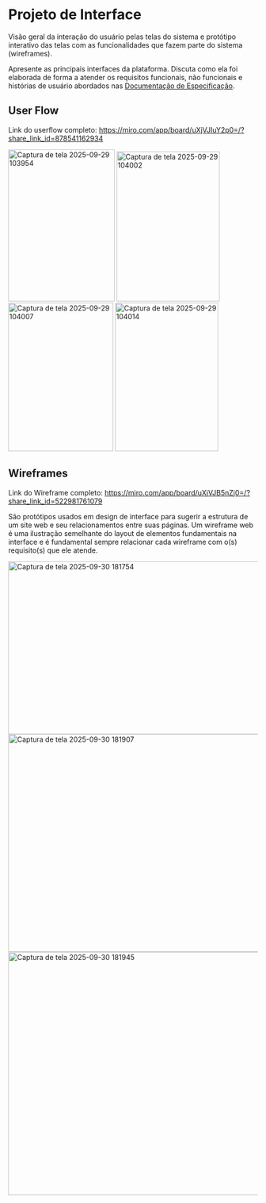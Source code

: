 
# Projeto de Interface

Visão geral da interação do usuário pelas telas do sistema e protótipo interativo das telas com as funcionalidades que fazem parte do sistema (wireframes).

 Apresente as principais interfaces da plataforma. Discuta como ela foi elaborada de forma a atender os requisitos funcionais, não funcionais e histórias de usuário abordados nas <a href="2-Especificação do Projeto.md"> Documentação de Especificação</a>.

## User Flow
Link do userflow completo: https://miro.com/app/board/uXjVJIuY2p0=/?share_link_id=878541162934

<img width="215" height="306" alt="Captura de tela 2025-09-29 103954" src="https://github.com/user-attachments/assets/2afb69fe-669d-4242-80fb-dea220bd5987" />
<img width="208" height="302" alt="Captura de tela 2025-09-29 104002" src="https://github.com/user-attachments/assets/38a45e2f-dc8f-455c-a47c-4fe9bb98f642" />
<img width="212" height="299" alt="Captura de tela 2025-09-29 104007" src="https://github.com/user-attachments/assets/b6abcf2c-3840-4546-a59a-88e6ce79c7bc" />
<img width="208" height="299" alt="Captura de tela 2025-09-29 104014" src="https://github.com/user-attachments/assets/408ebc8a-46e3-418c-998a-2570dab8f36f" />

## Wireframes
Link do Wireframe completo: https://miro.com/app/board/uXjVJB5nZj0=/?share_link_id=522981761079

São protótipos usados em design de interface para sugerir a estrutura de um site web e seu relacionamentos entre suas páginas. Um wireframe web é uma ilustração semelhante do layout de elementos fundamentais na interface e é fundamental sempre relacionar cada wireframe com o(s) requisito(s) que ele atende.

<img width="1125" height="348" alt="Captura de tela 2025-09-30 181754" src="https://github.com/user-attachments/assets/47f6b3d4-720f-4276-b660-06d05f2337f3" />
<img width="1450" height="439" alt="Captura de tela 2025-09-30 181907" src="https://github.com/user-attachments/assets/53e56ef6-1706-4dc1-bd28-1b435e928f7a" />
<img width="1430" height="490" alt="Captura de tela 2025-09-30 181945" src="https://github.com/user-attachments/assets/c8c96fd9-c0eb-4e22-a5ef-d26a0d902495" />



